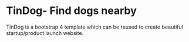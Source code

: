  # TinDog- Find dogs nearby
 TinDog is a bootstrap 4 template which can be reused to create beautiful startup/product launch website.
